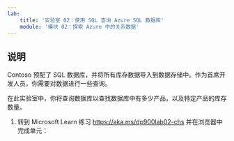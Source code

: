 ```yaml
---
lab:
    title: '实验室 02：使用 SQL 查询 Azure SQL 数据库'
    module: '模块 02：探索 Azure 中的关系数据'
---
```


## 说明
Contoso 预配了 SQL 数据库，并将所有库存数据导入到数据存储中。作为首席开发人员，你需要对数据进行一些查询。

在此实验室中，你将查询数据库以查找数据库中有多少产品，以及特定产品的库存数量。

1.	转到 Microsoft Learn 练习 https://aka.ms/dp900lab02-chs 并在浏览器中完成单元： 
